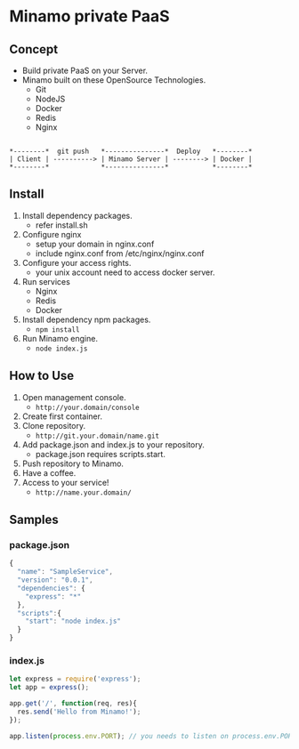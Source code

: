 Minamo private PaaS
===

Concept
---

- Build private PaaS on your Server.
- Minamo built on these OpenSource Technologies.
    - Git
    - NodeJS
    - Docker
    - Redis
    - Nginx

```

*--------*  git push   *---------------*  Deploy   *--------*
| Client | ----------> | Minamo Server | --------> | Docker |
*--------*             *---------------*           *--------*

```

Install
---

1. Install dependency packages.
    - refer install.sh
2. Configure nginx
    - setup your domain in nginx.conf
    - include nginx.conf from /etc/nginx/nginx.conf
3. Configure your access rights.
    - your unix account need to access docker server.
4. Run services
    - Nginx
    - Redis
    - Docker
5. Install dependency npm packages.
    - ``npm install``
6. Run Minamo engine.
    - ``node index.js``

How to Use
---

1. Open management console.
    - ``http://your.domain/console``
2. Create first container.
3. Clone repository.
    - ``http://git.your.domain/name.git``
4. Add package.json and index.js to your repository.
    - package.json requires scripts.start.
5. Push repository to Minamo.
6. Have a coffee.
7. Access to your service!
    - ``http://name.your.domain/``

Samples
---

### package.json

```javascript
{
  "name": "SampleService",
  "version": "0.0.1",
  "dependencies": {
    "express": "*"
  },
  "scripts":{
    "start": "node index.js"
  }
}
```

### index.js

```javascript
let express = require('express');
let app = express();

app.get('/', function(req, res){
  res.send('Hello from Minamo!');
});

app.listen(process.env.PORT); // you needs to listen on process.env.PORT.
```


